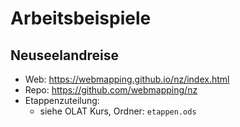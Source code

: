 # Arbeitsbeispiele

## Neuseelandreise

* Web: <https://webmapping.github.io/nz/index.html>
* Repo: <https://github.com/webmapping/nz>
* Etappenzuteilung:
    * siehe OLAT Kurs, Ordner: `etappen.ods`
